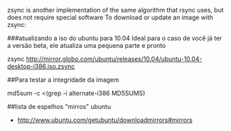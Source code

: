 zsync is another implementation of the same algorithm that rsync uses, but does not require special software
To download or update an image with zsync:

###atualizando a iso do ubuntu para 10.04
Ideal para o caso de você já ter a versão beta, ele atualiza uma pequena parte e pronto

zsync http://mirror.globo.com/ubuntu/releases/10.04/ubuntu-10.04-desktop-i386.iso.zsync

##Para testar a integridade da imagem

md5sum -c <(grep -i alternate-i386 MD5SUMS)

##lista de espelhos "mirros" ubuntu
* http://www.ubuntu.com/getubuntu/downloadmirrors#mirrors
